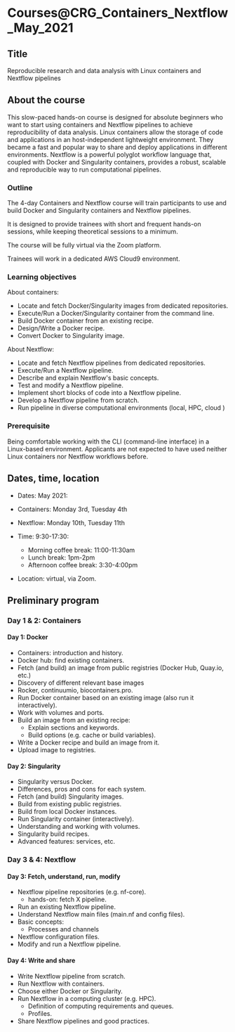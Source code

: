 # Courses@CRG_Containers_Nextflow_May_2021

## Title

Reproducible research and data analysis with Linux containers and Nextflow pipelines 


## About the course

This slow-paced hands-on course is designed for absolute beginners who want to start using containers and Nextflow pipelines to achieve reproducibility of data analysis. Linux containers allow the storage of code and applications in an host-independent lightweight environment. They became a fast and popular way to share and deploy applications in different environments. Nextflow is a powerful polyglot workflow language that, coupled with Docker and Singularity containers, provides a robust, scalable and reproducible way to run computational pipelines.


### Outline

The 4-day Containers and Nextflow course will train participants to use and build Docker and Singularity containers and Nextflow pipelines.

It is designed to provide trainees with short and frequent hands-on sessions, while keeping theoretical sessions to a minimum.

The course will be fully virtual via the Zoom platform.

Trainees will work in a dedicated AWS Cloud9 environment.


### Learning objectives

About containers:
* Locate and fetch Docker/Singularity images from dedicated repositories.
* Execute/Run a Docker/Singularity container from the command line.
* Build Docker container from an existing recipe.
* Design/Write a Docker recipe.
* Convert Docker to Singularity image.

About Nextflow:
* Locate and fetch Nextflow pipelines from dedicated repositories.
* Execute/Run a Nextflow pipeline.
* Describe and explain Nextflow's basic concepts.
* Test and modify a Nextflow pipeline.
* Implement short blocks of code into a Nextflow pipeline.
* Develop a Nextflow pipeline from scratch.
* Run pipeline in diverse computational environments (local, HPC, cloud )

### Prerequisite

Being comfortable working with the CLI (command-line interface) in a Linux-based environment. 
Applicants are not expected to have used neither Linux containers nor Nextflow workflows before.

## Dates, time, location

* Dates: May 2021: 
 * Containers: Monday 3rd, Tuesday 4th
 * Nextflow: Monday 10th, Tuesday 11th

* Time: 9:30-17:30:
  * Morning coffee break: 11:00-11:30am
  * Lunch break: 1pm-2pm 
  * Afternoon coffee break: 3:30-4:00pm

* Location: virtual, via Zoom.

## Preliminary program

### Day 1 & 2: Containers

#### Day 1: Docker

* Containers: introduction and history.
* Docker hub: find existing containers.
* Fetch (and build) an image from public registries (Docker Hub, Quay.io, etc.)
 * Discovery of different relevant base images
  * Rocker, continuumio, biocontainers.pro.
* Run Docker container based on an existing image (also run it interactively).
* Work with volumes and ports.
* Build an image from an existing recipe:
  * Explain sections and keywords.
  * Build options (e.g. cache or build variables).
* Write a Docker recipe and build an image from it.
* Upload image to registries.

#### Day 2: Singularity

* Singularity versus Docker.
 * Differences, pros and cons for each system. 
* Fetch (and build) Singularity images.
 * Build from existing public registries.
 * Build from local Docker instances.
* Run Singularity container (interactively).
* Understanding and working with volumes.
* Singularity build recipes.
* Advanced features: services, etc.

### Day 3 & 4: Nextflow

#### Day 3: Fetch, understand, run, modify

* Nextflow pipeline repositories (e.g. nf-core).
  * hands-on: fetch X pipeline.
* Run an existing Nextflow pipeline.
* Understand Nextflow main files (main.nf and config files).
* Basic concepts:
  * Processes and channels
* Nextflow configuration files.
* Modify and run a Nextflow pipeline.

#### Day 4: Write and share

* Write Nextflow pipeline from scratch.
* Run Nextflow with containers.
* Choose either Docker or Singularity.
* Run Nextflow in a computing cluster (e.g. HPC).
  * Definition of computing requirements and queues.
  * Profiles.
* Share Nextflow pipelines and good practices. 





